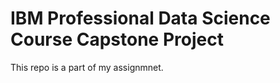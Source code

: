 <h1>IBM Professional Data Science Course Capstone Project</h1>

This repo is a part of my assignmnet.
